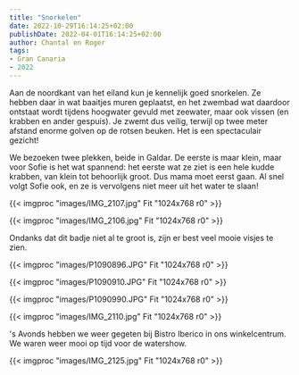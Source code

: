 ```yaml
---
title: "Snorkelen"
date: 2022-10-29T16:14:25+02:00
publishDate: 2022-04-01T16:14:25+02:00
author: Chantal en Roger
tags:
- Gran Canaria
- 2022
---
```


Aan de noordkant van het eiland kun je kennelijk goed snorkelen. Ze hebben daar in wat baaitjes muren geplaatst, en het zwembad wat daardoor ontstaat wordt tijdens hoogwater gevuld met zeewater, maar ook vissen (en krabben en ander gespuis). Je zwemt dus veilig, terwijl op twee meter afstand enorme golven op de rotsen beuken. Het is een spectaculair gezicht!

We bezoeken twee plekken, beide in Galdar. De eerste is maar klein, maar voor Sofie is het wat spannend: het eerste wat ze ziet is een hele kudde krabben, van klein tot behoorlijk groot. Dus mama moet eerst gaan. Al snel volgt Sofie ook, en ze is vervolgens niet meer uit het water te slaan!

{{< imgproc "images/IMG_2107.jpg" Fit "1024x768 r0" >}}

{{< imgproc "images/IMG_2106.jpg" Fit "1024x768 r0" >}}

Ondanks dat dit badje niet al te groot is, zijn er best veel mooie visjes te zien.

{{< imgproc "images/P1090896.JPG" Fit "1024x768 r0" >}}

{{< imgproc "images/P1090910.JPG" Fit "1024x768 r0" >}}

{{< imgproc "images/P1090990.JPG" Fit "1024x768 r0" >}}

{{< imgproc "images/IMG_2110.jpg" Fit "1024x768 r0" >}}

's Avonds hebben we weer gegeten bij Bistro Iberico in ons winkelcentrum. We waren weer mooi op tijd voor de watershow.

{{< imgproc "images/IMG_2125.jpg" Fit "1024x768 r0" >}}

